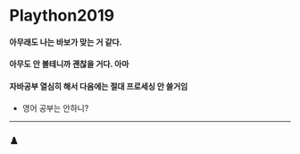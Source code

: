 # Plaython2019

#### 아무래도 나는 바보가 맞는 거 같다.
#### 아무도 안 볼테니까 괜찮을 거다. 아마
#### 자바공부 열심히 해서 다음에는 절대 프로세싱 안 쓸거임
  * 영어 공부는 안하니? 
----
### ♟️
